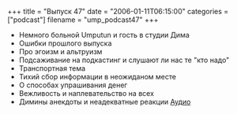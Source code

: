 +++
title = "Выпуск 47"
date = "2006-01-11T06:15:00"
categories = ["podcast"]
filename = "ump_podcast47"
+++


- Немного больной Umputun и гость в студии Дима
- Ошибки прошлого выпуска
- Про эгоизм и альтруизм
- Подсаживание на подкастинг и слушают ли нас те "кто надо"
- Транспортная тема
- Тихий сбор информации в неожиданом месте
- О способах упрашивания денег
- Вежливость и наплевательство на всех
- Димины анекдоты и неадекватные реакции
[Аудио](https://podcast.umputun.com/media/ump_podcast47.mp3)
<audio src="https://podcast.umputun.com/media/ump_podcast47.mp3" preload="none">